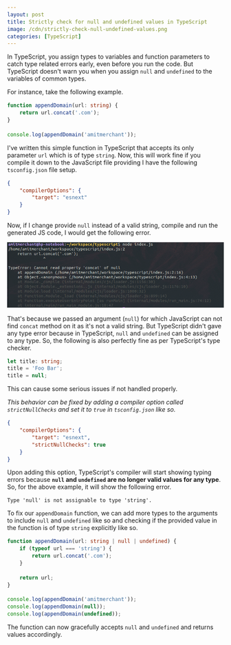 ```yaml
---
layout: post
title: Strictly check for null and undefined values in TypeScript
image: /cdn/strictly-check-null-undefined-values.png
categories: [TypeScript]
---
```


In TypeScript, you assign types to variables and function parameters to catch type related errors early, even before you run the code. But TypeScript doesn't warn you when you assign `null` and `undefined` to the variables of common types. 

For instance, take the following example.

```ts
function appendDomain(url: string) {
    return url.concat('.com');
}

console.log(appendDomain('amitmerchant'));
```

I've written this simple function in TypeScript that accepts its only parameter `url` which is of type `string`. Now, this will work fine if you compile it down to the JavaScript file providing I have the following `tsconfig.json` file setup.

```json
{
    "compilerOptions": {
        "target": "esnext"
    }
}
```

Now, if I change provide `null` instead of a valid string, compile and run the generated JS code, I would get the following error.

![](/images/js-type-error.png)

That's because we passed an argument (`null`) for which JavaScript can not find `concat` method on it as it's not a valid string. But TypeScript didn't gave any type error because in TypeScript, `null` and `undefined` can be assigned to any type. So, the following is also perfectly fine as per TypeScript's type checker.

```ts
let title: string;
title = 'Foo Bar';
title = null;
```

This can cause some serious issues if not handled properly. 

*This behavior can be fixed by adding a compiler option called `strictNullChecks` and set it to `true` in `tsconfig.json` like so.*

```json
{
    "compilerOptions": {
        "target": "esnext",
        "strictNullChecks": true
    }
}
```

Upon adding this option, TypeScript's compiler will start showing typing errors because **`null` and `undefined` are no longer valid values for any type**. So, for the above example, it will show the following error.

```
Type 'null' is not assignable to type 'string'.
```

To fix our `appendDomain` function, we can add more types to the arguments to include `null` and `undefined` like so and checking if the provided value in the function is of type `string` explicitly like so.

```ts
function appendDomain(url: string | null | undefined) {
    if (typeof url === 'string') {
        return url.concat('.com');
    }

    return url;
}

console.log(appendDomain('amitmerchant'));
console.log(appendDomain(null));
console.log(appendDomain(undefined));
```

The function can now gracefully accepts `null` and `undefined` and returns values accordingly.
